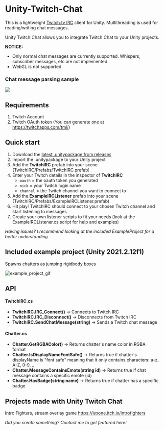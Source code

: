 # Unity-Twitch-Chat

This is a lightweight [Twitch.tv IRC](https://dev.twitch.tv/docs/irc/) client for Unity. Multithreading is used for reading/writing chat messages.

Unity Twitch Chat allows you to integrate Twitch Chat to your Unity projects.

**NOTICE:** 
- Only normal chat messages are currently supported. Whispers, subscriber messages, etc are not implemented. 
- WebGL is not supported.

### Chat message parsing sample

<img src="https://i.imgur.com/KIA8KcZ.png">

## Requirements
1. Twitch Account
2. Twitch OAuth token (You can generate one at https://twitchapps.com/tmi/)

## Quick start

1. Download the <a href="https://github.com/lexonegit/Unity-Twitch-Chat/releases/">latest .unitypackage from releases</a>
2. Import the .unitypackage to your Unity project
3. Add the **TwitchIRC** prefab into your scene (TwitchIRC/Prefabs/TwitchIRC.prefab)
4. Enter your Twitch details in the inspector of **TwitchIRC**
     - `oauth` = the oauth token you generated
     - `nick` = your Twitch login name
     - `channel` = the Twitch channel you want to connect to
6. Add the **ExampleIRCListener** prefab into your scene (TwitchIRC/Prefabs/ExampleIRCListener.prefab)
7. Hit play! TwitchIRC should connect to your chosen Twitch channel and start listening to messages
8. Create your own listener scripts to fit your needs (look at the ExampleIRCListener.cs script for help and examples)

*Having issues? I recommend looking at the included ExampleProject for a better understanding* 

## Included example project (Unity 2021.2.12f1)

Spawns chatters as jumping rigidbody boxes

![example_project_gif](https://user-images.githubusercontent.com/18125997/144342000-f506e491-6e51-434d-ac7a-b17be2837922.gif)



## API

#### TwitchIRC.cs
- **TwitchIRC.IRC_Connect()** -> Connects to Twitch IRC
- **TwitchIRC.IRC_Disconnect()** -> Disconnects from Twitch IRC
- **TwitchIRC.SendChatMessage(string)** -> Sends a Twitch chat message

#### Chatter.cs
- **Chatter.GetRGBAColor()** -> Returns chatter's name color in RGBA format
- **Chatter.IsDisplayNameFontSafe()** -> Returns true if chatter's displayName is "font safe" meaning that it only contains characters: a-z, A-Z, 0-9, _
- **Chatter.MessageContainsEmote(string id)** -> Returns true if chat message contains a specific emote (id)
- **Chatter.HasBadge(string name)** -> Returns true if chatter has a specific badge

## Projects made with Unity Twitch Chat
Intro Fighters, stream overlay game https://lexone.itch.io/introfighters


*Did you create something? Contact me to get featured here!*
